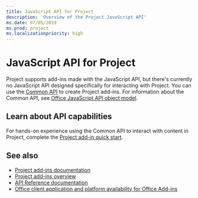 ```yaml
---
title: JavaScript API for Project
description: 'Overview of the Project JavaScript API'
ms.date: 07/05/2019
ms.prod: project
ms.localizationpriority: high
---
```


# JavaScript API for Project

Project supports add-ins made with the JavaScript API, but there's currently no JavaScript API designed specifically for interacting with Project. You can use the [Common API](/javascript/api/office) to create Project add-ins. For information about the Common API, see [Office JavaScript API object model](../../develop/office-javascript-api-object-model.md). 

## Learn about API capabilities

For hands-on experience using the Common API to interact with content in Project, complete the [Project add-in quick start](../../quickstarts/project-quickstart.md). 

## See also

- [Project add-ins documentation](../../project/index.yml)
- [Project add-ins overview](../../project/project-add-ins.md)
- [API Reference documentation](../javascript-api-for-office.md)
- [Office client application and platform availability for Office Add-ins](../../overview/office-add-in-availability.md)